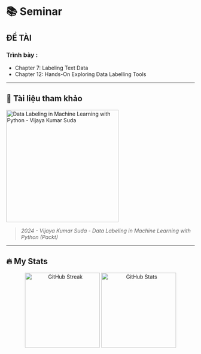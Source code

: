 # 📚 Seminar

## ĐỀ TÀI

### Trình bày :
- Chapter 7: Labeling Text Data  
- Chapter 12: Hands-On Exploring Data Labelling Tools  

---

## 📖 Tài liệu tham khảo

<img src="./images/data_labeling_book.jpg" alt="Data Labeling in Machine Learning with Python - Vijaya Kumar Suda" width="300"/>

> *2024 - Vijaya Kumar Suda - Data Labeling in Machine Learning with Python (Packt)*  

---

## 🔥 My Stats

<div align="center">

<!-- Streak Stats -->
<img src="https://streak-stats.demolab.com?user=anbinnguyen24&locale=en&mode=daily&theme=dark&hide_border=false&border_radius=5&order=3" height="200" alt="GitHub Streak"/>

<!-- GitHub Stats -->
<img src="https://github-readme-stats.vercel.app/api?username=anbinnguyen24&show_icons=true&theme=dark" height="200" alt="GitHub Stats"/>

</div>


